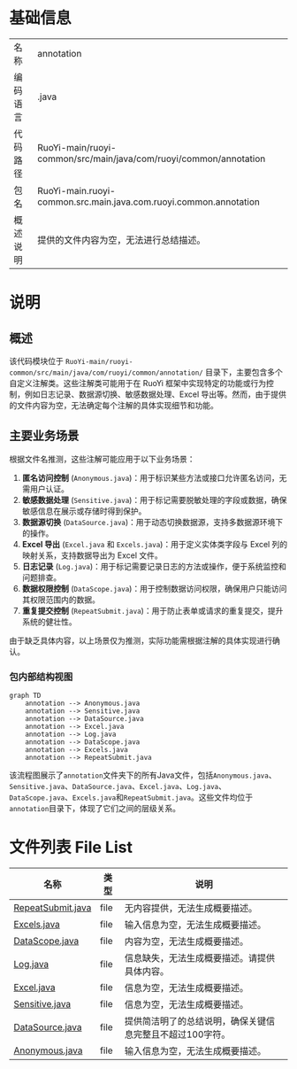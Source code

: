 # 基础信息

|      |      |
|------|------|
| 名称 | annotation |
| 编码语言 | .java |
| 代码路径 | RuoYi-main/ruoyi-common/src/main/java/com/ruoyi/common/annotation |
| 包名 | RuoYi-main.ruoyi-common.src.main.java.com.ruoyi.common.annotation |
| 概述说明 | 提供的文件内容为空，无法进行总结描述。 |

# 说明

## 概述
该代码模块位于 `RuoYi-main/ruoyi-common/src/main/java/com/ruoyi/common/annotation/` 目录下，主要包含多个自定义注解类。这些注解类可能用于在 RuoYi 框架中实现特定的功能或行为控制，例如日志记录、数据源切换、敏感数据处理、Excel 导出等。然而，由于提供的文件内容为空，无法确定每个注解的具体实现细节和功能。

## 主要业务场景
根据文件名推测，这些注解可能应用于以下业务场景：
1. **匿名访问控制** (`Anonymous.java`)：用于标识某些方法或接口允许匿名访问，无需用户认证。
2. **敏感数据处理** (`Sensitive.java`)：用于标记需要脱敏处理的字段或数据，确保敏感信息在展示或存储时得到保护。
3. **数据源切换** (`DataSource.java`)：用于动态切换数据源，支持多数据源环境下的操作。
4. **Excel 导出** (`Excel.java` 和 `Excels.java`)：用于定义实体类字段与 Excel 列的映射关系，支持数据导出为 Excel 文件。
5. **日志记录** (`Log.java`)：用于标记需要记录日志的方法或操作，便于系统监控和问题排查。
6. **数据权限控制** (`DataScope.java`)：用于控制数据访问权限，确保用户只能访问其权限范围内的数据。
7. **重复提交控制** (`RepeatSubmit.java`)：用于防止表单或请求的重复提交，提升系统的健壮性。

由于缺乏具体内容，以上场景仅为推测，实际功能需根据注解的具体实现进行确认。


### 包内部结构视图

```mermaid
graph TD
    annotation --> Anonymous.java
    annotation --> Sensitive.java
    annotation --> DataSource.java
    annotation --> Excel.java
    annotation --> Log.java
    annotation --> DataScope.java
    annotation --> Excels.java
    annotation --> RepeatSubmit.java
```

该流程图展示了`annotation`文件夹下的所有Java文件，包括`Anonymous.java`、`Sensitive.java`、`DataSource.java`、`Excel.java`、`Log.java`、`DataScope.java`、`Excels.java`和`RepeatSubmit.java`。这些文件均位于`annotation`目录下，体现了它们之间的层级关系。

# 文件列表 File List

| 名称   | 类型  | 说明 |
|-------|------|-------------|
| [RepeatSubmit.java](RepeatSubmit.md) | file | 无内容提供，无法生成概要描述。 |
| [Excels.java](Excels.md) | file | 输入信息为空，无法生成概要描述。 |
| [DataScope.java](DataScope.md) | file | 内容为空，无法生成概要描述。 |
| [Log.java](Log.md) | file | 信息缺失，无法生成概要描述。请提供具体内容。 |
| [Excel.java](Excel.md) | file | 信息为空，无法生成概要描述。 |
| [Sensitive.java](Sensitive.md) | file | 信息为空，无法生成概要描述。 |
| [DataSource.java](DataSource.md) | file | 提供简洁明了的总结说明，确保关键信息完整且不超过100字符。 |
| [Anonymous.java](Anonymous.md) | file | 输入信息为空，无法生成概要描述。 |


